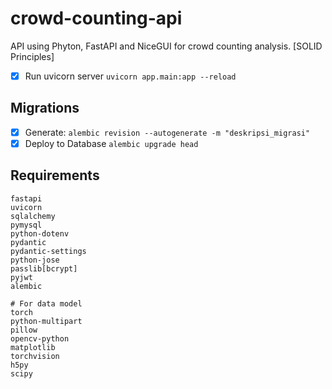 # crowd-counting-api
API using Phyton, FastAPI and NiceGUI for crowd counting analysis. [SOLID Principles]

- [x] Run uvicorn server `uvicorn app.main:app --reload`

## Migrations
- [x] Generate: `alembic revision --autogenerate -m "deskripsi_migrasi"`
- [x] Deploy to Database `alembic upgrade head`

## Requirements
```
fastapi
uvicorn
sqlalchemy
pymysql
python-dotenv
pydantic
pydantic-settings
python-jose
passlib[bcrypt]
pyjwt
alembic

# For data model
torch
python-multipart
pillow
opencv-python
matplotlib
torchvision
h5py
scipy
```